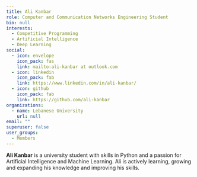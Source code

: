 ```yaml
---
title: Ali Kanbar
role: Computer and Communication Networks Engineering Student
bio: null
interests:
  - Competitive Programming
  - Artificial Intelligence
  - Deep Learning
social:
  - icon: envelope
    icon_pack: fas
    link: mailto:ali-kanbar at outlook.com
  - icon: linkedin
    icon_pack: fab
    link: https://www.linkedin.com/in/ali-kanbar/
  - icon: github
    icon_pack: fab
    link: https://github.com/ali-kanbar
organizations:
  - name: Lebanese University
    url: null
email: ""
superuser: false
user_groups:
  - Members
---
```

**Ali Kanbar** is a university student with skills in Python and a passion for Artificial Intelligence and Machine Learning. Ali is actively learning, growing and expanding his knowledge and improving his skills.